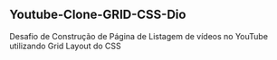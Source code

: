 <h2>Youtube-Clone-GRID-CSS-Dio</h2>

Desafio de Construção de Página de Listagem de vídeos no YouTube utilizando Grid Layout do CSS
